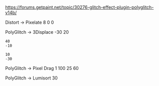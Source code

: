 https://forums.getpaint.net/topic/30276-glitch-effect-plugin-polyglitch-v14b/

Distort -> Pixelate
    8
    0
    0

PolyGlitch -> 3Displace
    -30
    20

    40
    -10

    10
    -30

PolyGlitch -> Pixel Drag
    1
    100
    25
    60

PolyGlitch -> Lumisort
    30
    